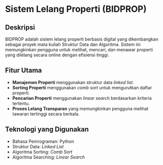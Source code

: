 # Sistem Lelang Properti (BIDPROP)

## Deskripsi
BIDPROP adalah sistem lelang properti berbasis digital yang dikembangkan sebagai proyek mata kuliah Struktur Data dan Algoritma. Sistem ini memungkinkan pengguna untuk melihat, mencari, dan menawar properti yang dilelang secara online dengan efisiensi tinggi.

## Fitur Utama
- **Manajemen Properti** menggunakan struktur data *linked list*.
- **Sorting Properti** menggunakan *comb sort* untuk mengurutkan daftar properti.
- **Pencarian Properti** menggunakan *linear search* berdasarkan kriteria tertentu.
- **Proses Lelang Transparan** yang memungkinkan pengguna melihat tawaran tertinggi secara berkala.

## Teknologi yang Digunakan
- Bahasa Pemrograman: Python
- Struktur Data: *Linked List*
- Algoritma Sorting: *Comb Sort*
- Algoritma Searching: *Linear Search*
